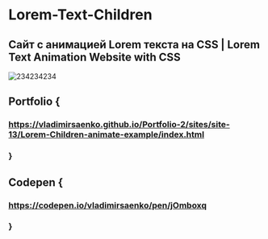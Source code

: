 # Lorem-Text-Children

## Сайт с анимацией Lorem текста на CSS | Lorem Text Animation Website with CSS 

![234234234](https://user-images.githubusercontent.com/56477695/118373064-5be34700-b5bd-11eb-8fc0-67be45d57d06.jpg)

## Portfolio {

### https://vladimirsaenko.github.io/Portfolio-2/sites/site-13/Lorem-Children-animate-example/index.html

### }

## Codepen {

### https://codepen.io/vladimirsaenko/pen/jOmboxq

### }
